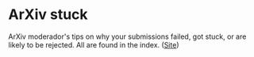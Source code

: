 # ArXiv stuck 
ArXiv moderador's tips on why your submissions failed, got stuck, or are likely to be rejected.
All are found in the index. ([Site](https://borgr.github.io/post/))
